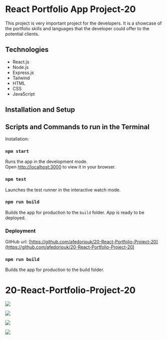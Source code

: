 # React Portfolio App Project-20

This project is very important project for the developers. It is a showcase of the portfolio skills and languages that the developer could offer to the potential clients.

## Technologies 
* React.js<br/>
* Node.js<br/>
* Express.js
* Tailwind<br/>
* HTML<br/> 
* CSS<br/>
* JavaScript<br/>


## Installation and Setup 
## Scripts and Commands to run in the Terminal

Installation:

### `npm start`

Runs the app in the development mode.\
Open [http://localhost:3000](http://localhost:3000) to view it in your browser.



### `npm test`

Launches the test runner in the interactive watch mode.


### `npm run build`

Builds the app for production to the `build` folder.
App is ready to be deployed.


### Deployment

GitHub url: [https://github.com/afedoriouk/20-React-Portfolio-Project-20](https://github.com/afedoriouk/20-React-Portfolio-Project-20)

### `npm run build` 

Builds the app for production to the build folder.



# 20-React-Portfolio-Project-20
![](../../../../fedoriouk-imac/OSUbootcamp/git-projects/20-React-Portfolio-Project-20/src/Assets/cover/Screen-Shot-p.1.png)

![](../../../Screen-Shot-p.2.png)

![](../../../Screen-Shot-p.3.png)

![](../../../Screen-Shot-p.4.png)

